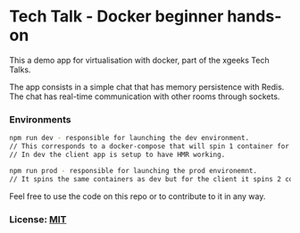 # Tech Talk - Docker beginner hands-on

This a demo app for virtualisation with docker, part of the xgeeks Tech Talks.

The app consists in a simple chat that has memory persistence with Redis.
The chat has real-time communication with other rooms through sockets.

### Environments

```bash
npm run dev - responsible for launching the dev environment.
// This corresponds to a docker-compose that will spin 1 container for redis, 1 container for the API and 1 containers for the client (chat window).
// In dev the client app is setup to have HMR working. 

npm run prod - responsible for launching the prod environemnt.
// It spins the same containers as dev but for the client it spins 2 containers instead of 1 in order to test the chat window correctly.
```

Feel free to use the code on this repo or to contribute to it in any way.

### License: [MIT](LICENSE) 
